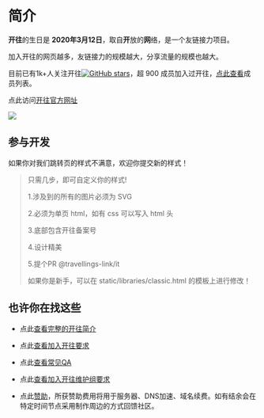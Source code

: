 # 简介

**开往**的生日是 **2020年3月12日**，取自**开**放的**网**络，是一个友链接力项目。

加入开往的网页越多，友链接力的规模越大，分享流量的规模也越大。

目前已有1k+人关注开往[![GitHub stars](https://img.shields.io/github/stars/travellings-link/travellings?style=social)](https://github.com/travellings-link/travellings/stargazers)，超 900 成员加入过开往，[点此查看](https://list.travellings.cn)成员列表。

点此访问[开往官方网址](https://www.travellings.cn)

<img src="https://github-production-user-asset-6210df.s3.amazonaws.com/69161207/266809446-b37484cb-d525-4fe0-aa9d-2497d6421bf9.png">

## 参与开发

如果你对我们跳转页的样式不满意，欢迎你提交新的样式！
> 只需几步，即可自定义你的样式!
> 
> 1.涉及到的所有的图片必须为 SVG
> 
> 2.必须为单页 html，如有 css 可以写入 html 头
> 
> 3.底部包含开往备案号
> 
> 4.设计精美
> 
> 5.提个PR @travellings-link/it
>
> 如果你是新手，可以在 static/libraries/classic.html 的模板上进行修改！

## 也许你在找这些

- 点此[查看完整的开往简介](./docs/intro.md)

- 点此[查看加入开往要求](./docs/join.md)

- 点此[查看常见QA](./docs/qa.md)

- 点此[查看加入开往维护组要求](./docs/toyou.md)

- 点此[赞助](https://afdian.net/a/travellings)，所获赞助费用将用于服务器、DNS加速、域名续费。如有结余会在特定时间节点采用制作周边的方式回馈社区。
